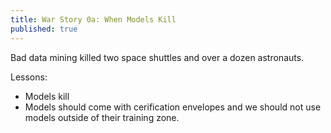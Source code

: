 ```yaml
---
title: War Story 0a: When Models Kill
published: true
---
```


Bad data mining killed two space shuttles and over a dozen astronauts.

Lessons:

- Models kill
- Models should come with cerification envelopes and we should not use models outside of their training zone.

